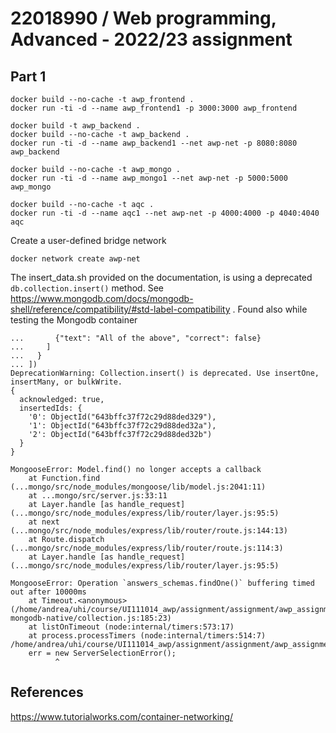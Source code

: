 # 22018990 / Web programming, Advanced - 2022/23 assignment




## Part 1

```
docker build --no-cache -t awp_frontend .
docker run -ti -d --name awp_frontend1 -p 3000:3000 awp_frontend
```

```
docker build -t awp_backend .
docker build --no-cache -t awp_backend .
docker run -ti -d --name awp_backend1 --net awp-net -p 8080:8080 awp_backend
```

```
docker build --no-cache -t awp_mongo .
docker run -ti -d --name awp_mongo1 --net awp-net -p 5000:5000 awp_mongo
```

```
docker build --no-cache -t aqc .
docker run -ti -d --name aqc1 --net awp-net -p 4000:4000 -p 4040:4040 aqc
```

Create a user-defined bridge network
```
docker network create awp-net
```




The insert_data.sh provided on the documentation, is using a deprecated `db.collection.insert()` method.
See https://www.mongodb.com/docs/mongodb-shell/reference/compatibility/#std-label-compatibility .
Found also while testing the Mongodb container

```
...       {"text": "All of the above", "correct": false}
...     ]
...   }
... ])
DeprecationWarning: Collection.insert() is deprecated. Use insertOne, insertMany, or bulkWrite.
{
  acknowledged: true,
  insertedIds: {
    '0': ObjectId("643bffc37f72c29d88ded329"),
    '1': ObjectId("643bffc37f72c29d88ded32a"),
    '2': ObjectId("643bffc37f72c29d88ded32b")
  }
}
```



```
MongooseError: Model.find() no longer accepts a callback
    at Function.find (...mongo/src/node_modules/mongoose/lib/model.js:2041:11)
    at ...mongo/src/server.js:33:11
    at Layer.handle [as handle_request] (...mongo/src/node_modules/express/lib/router/layer.js:95:5)
    at next (...mongo/src/node_modules/express/lib/router/route.js:144:13)
    at Route.dispatch (...mongo/src/node_modules/express/lib/router/route.js:114:3)
    at Layer.handle [as handle_request] (...mongo/src/node_modules/express/lib/router/layer.js:95:5)
```


```
MongooseError: Operation `answers_schemas.findOne()` buffering timed out after 10000ms
    at Timeout.<anonymous> (/home/andrea/uhi/course/UI111014_awp/assignment/assignment/awp_assignment/mongo/src/node_modules/mongoose/lib/drivers/node-mongodb-native/collection.js:185:23)
    at listOnTimeout (node:internal/timers:573:17)
    at process.processTimers (node:internal/timers:514:7)
/home/andrea/uhi/course/UI111014_awp/assignment/assignment/awp_assignment/mongo/src/node_modules/mongoose/lib/connection.js:755
    err = new ServerSelectionError();
          ^

```


## References

https://www.tutorialworks.com/container-networking/
